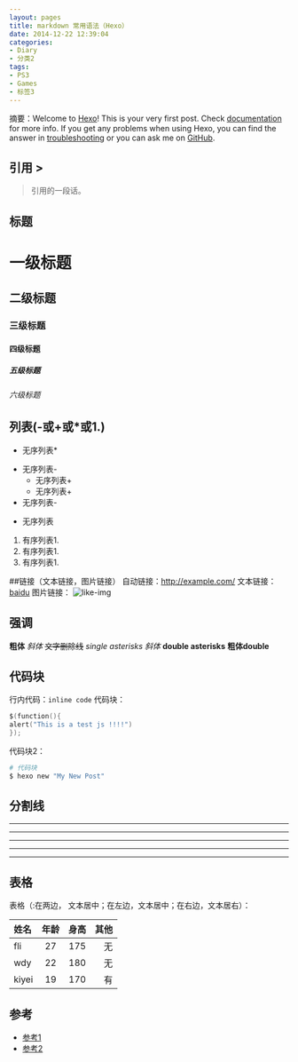 ```yaml
---
layout: pages
title: markdown 常用语法（Hexo）
date: 2014-12-22 12:39:04
categories:
- Diary
- 分类2
tags:
- PS3
- Games
- 标签3
---
```


摘要：Welcome to [Hexo](https://hexo.io/)! This is your very first post. Check [documentation](https://hexo.io/docs/) for more info. If you get any problems when using Hexo, you can find the answer in [troubleshooting](https://hexo.io/docs/troubleshooting.html) or you can ask me on [GitHub](https://github.com/hexojs/hexo/issues).
<!-- more -->

## 引用 >

> 引用的一段话。

## 标题 #

# 一级标题
## 二级标题
### 三级标题
#### 四级标题
##### 五级标题
###### 六级标题

## 列表(-或+或*或1.)

* 无序列表*
- 无序列表-
  + 无序列表+
  + 无序列表+
- 无序列表-
* 无序列表

1. 有序列表1.
1. 有序列表1.
1. 有序列表1.

##链接（文本链接，图片链接）
自动链接：<http://example.com/>
文本链接：[baidu](http://www.baidu.com)
图片链接：
![like-img](http://upload-images.jianshu.io/upload_images/1464420-0d591f73288641ca.png?imageMogr2/auto-orient/strip%7CimageView2/2/w/1240)

## 强调

**粗体**
*斜体*
~~文字删除线~~
*single asterisks*
_斜体_
**double asterisks**
__粗体double__

## 代码块

行内代码：`inline code`
代码块：
```swift
$(function(){
alert("This is a test js !!!!")
});
```
代码块2： 
``` bash
# 代码块
$ hexo new "My New Post"
```
## 分割线

* * *
***
*****
- - -
--------------------------------------- 

## 表格
表格（:在两边， 文本居中；在左边，文本居中；在右边，文本居右）：

| 姓名  | 年龄 | 身高| 其他 |
|:----|:----:|:----:|----:|
| fli | 27 | 175 | 无 |
| wdy | 22 | 180 | 无 |
| kiyei | 19 | 170 | 有 |



## 参考
* [参考1](http://www.missfli.com)
* [参考2](http://www.missfli.com)
